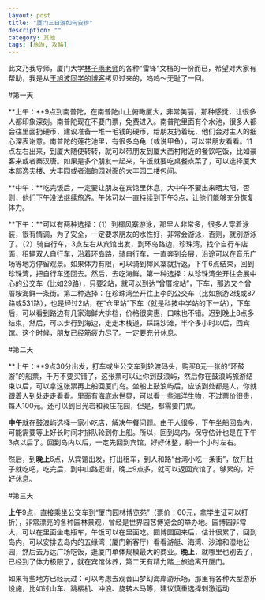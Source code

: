```yaml
---
layout: post
title: "厦门三日游如何安排"
description: ""
category: 其他
tags: [旅游, 攻略]
---
```


此文乃我导师，厦门大学[林子雨老师](http://www.cs.xmu.edu.cn/database/linziyu/linziyu_cn.htm)的各种"雷锋"文档的一份而已，希望对大家有帮助，我是从[王旭波同学的博客](http://www.cnblogs.com/aaronwxb/archive/2012/06/28/2568694.html)拷贝过来的，呜呜～无耻了一回。

#第一天

**上午：**9点到南普陀，在南普陀山上俯瞰厦大，非常美丽，那种感觉，让很多人都印象深刻。南普陀现在不要门票，免费进入。南普陀里面有个水池，很多人都会往里面扔硬币，建议准备一堆一毛钱的硬币，给朋友扔着玩，他们会对主人的细心深表谢意。南普陀的莲花池里，有很多乌龟（或说甲鱼），可以带朋友看看。11点左右出来，到厦大随便转转，就可以带朋友到厦大西村附近的餐饮吃饭，比如豪客来或者秦汉唐。如果是多个朋友一起来，午饭就要吃桌餐点菜了，可以选择厦大本部逸夫楼、大丰园或者海韵园对面的大丰园二楼包间。

**中午：**吃完饭后，一定要让朋友在宾馆里休息，大中午不要出来晒太阳，否则，他们下午没法继续旅游。午休可以一直持续到下午3点，让他们能够充分恢复体力。

**下午：**可以有两种选择：（1）到椰风寨游泳，那里人非常多，很多人穿着泳装，很有情调，为了安全，一定要求朋友的水性好，非常会游泳，否则，就别游泳了。（2）骑自行车，3点左右从宾馆出发，到环岛路边，珍珠湾，找个自行车店面，租辆双人自行车，沿着环岛路，骑自行车，一直奔到会展，沿途可以在音乐广场等地方停留观景。如果体力有限，可以骑到椰风寨就折返，下午6点结束，回到珍珠湾，把自行车还回去。然后，去吃海鲜。第一种选择：从珍珠湾坐开往会展中心的公交车（比如29路），只要2站，就可以到达“曾厝垵站”，下车，那边又个曾厝垵海鲜一条街。第二种选择：在珍珠湾坐开往上李的公交车（比如旅游2线或87路或531路），也是经过2站，在“仓里站”下车（就是科技中学站的下一站），下车后，可以看到路边有几家海鲜大排档，价格很实惠，口味也不错。迟到晚上8点多结束，然后，可以步行到海边，走走木栈道，踩踩沙滩，半个多小时以后，回宾馆。这个时候，朋友已经筋疲力尽了。一定要充分休息。

#第二天

**上午：**9点30分出发，打车或坐公交车到轮渡码头，购买8元一张的“环鼓游”的船票，千万不要买错了，这张票可以让你到鼓浪屿，然后你在鼓浪屿旅游结束以后，可以拿这张票再上船回厦门岛。坐船上鼓浪屿后，应该到处都是人，你就跟着人到处走走看看。里面有海底水世界，可以看一些海洋生物，不过票价很贵，每人100元。还可以到日光岩和菽庄花园，但是，都需要门票。

**中午**就在鼓浪屿选择一家小吃店，解决午餐问题。由于人很多，下午坐船回岛内，可能需要等上好长时间才排队轮到你上船。所以，回到岛内，保守估计也是在下午3点以后了。回到岛内以后，一定先回到宾馆，好好休整，躺一个小时左右。

然后，到**晚上**6点，从宾馆出发，打出租车，到人和路“台湾小吃一条街”，放开肚子就吃吧，吃完后，到中山路逛街，晚上9点多，就可以返回宾馆了。够累的，好好休息。

#第三天

**上午**9点，直接乘坐公交车到“厦门园林博览苑”（票价：60元，拿学生证可以打折），非常漂亮的各种园林景观，曾经是世界园艺博览会的举办地。园博园非常大，可以在里面坐电瓶车，午饭可以在里面吃。园博园回来后，估计很累了，回到岛内，可以安排去岛内的五缘湾（厦门新客厅）看看游艇、海湾、沙滩和湿地公园，然后去万达广场吃饭，逛厦门单体规模最大的商业。**晚上**，就哪里也别去了，已经到了体力极限了，就在宾馆休养，第二天有精力踏上旅途离开厦门。

如果有些地方已经玩过：可以考虑去观音山梦幻海岸游乐场，那里有各种大型游乐设施，比如过山车、跳楼机、冲浪、旋转木马等，建议慎重选择刺激运动
